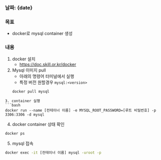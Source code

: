 ### 날짜: {date}
### 목표
 - docker로 mysql container 생성

### 내용

1. docker 설치
	- https://doc.skill.or.kr/docker
2. Mysql 이미지 pull
	- 아래의 명령어 터미널에서 실행
	- 특정 버전 원할경우 `mysql:<version>`
	``` bash
	docker pull mysql 
```
3. container 실행
```bash
docker run --name [컨테이너 이름] -e MYSQL_ROOT_PASSWORD=[루트 비밀번호] -p 3306:3306 -d mysql

```
4. docker container 상태 확인
```bash
docker ps
```
5. mysql 접속
```bash
docker exec -it [컨테이너 이름] mysql -uroot -p
```
